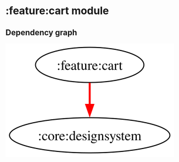 # :feature:cart module
## Dependency graph
![Dependency graph](../../docs/images/graphs/dep_graph_feature_cart.svg)

